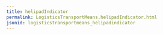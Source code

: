 ```yaml
---
title: helipadIndicator
permalink: LogisticsTransportMeans.helipadIndicator.html
jsonid: logisticstransportmeans_helipadindicator
---
```

